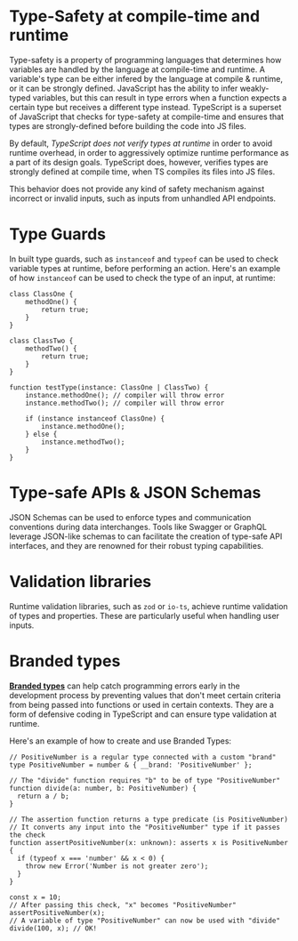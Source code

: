# Type-Safety at compile-time and runtime
Type-safety is a property of programming languages that determines how variables are handled by the language at compile-time and runtime. 
A variable's type can be either infered by the language at compile & runtime, or it can be strongly defined.
JavaScript has the ability to infer weakly-typed variables, but this can result in type errors when a function expects a certain type but receives a different type instead. TypeScript is a superset of JavaScript that checks for type-safety at compile-time and ensures that types are strongly-defined before building the code into JS files.

By default, *TypeScript does not verify types at runtime* in order to avoid runtime overhead, in order to aggressively optimize runtime performance as a part of its design goals. TypeScript does, however, verifies types are strongly defined at compile time, when TS compiles its files into JS files.

This behavior does not provide any kind of safety mechanism against incorrect or invalid inputs, such as inputs from unhandled API endpoints.

# Type Guards
In built type guards, such as ```instanceof``` and ```typeof``` can be used to check variable types at runtime, before performing an action. Here's an example of how ```instanceof``` can be used to check the type of an input, at runtime:

```
class ClassOne {
    methodOne() {
        return true;
    }
}

class ClassTwo {
    methodTwo() {
        return true;
    }
}

function testType(instance: ClassOne | ClassTwo) {
    instance.methodOne(); // compiler will throw error
    instance.methodTwo(); // compiler will throw error

    if (instance instanceof ClassOne) {
        instance.methodOne();
    } else {
        instance.methodTwo();
    }
}
```


# Type-safe APIs & JSON Schemas
JSON Schemas can be used to enforce types and communication conventions during data interchanges. Tools like Swagger or GraphQL leverage JSON-like schemas to can facilitate the creation of type-safe API interfaces, and they are renowned for their robust typing capabilities.

# Validation libraries
Runtime validation libraries, such as ```zod``` or ```io-ts```, achieve runtime validation of types and properties. These are particularly useful when handling user inputs.

# Branded types
[**Branded types**](https://typescript.tv/best-practices/improve-your-type-safety-with-branded-types/) can help catch programming errors early in the development process by preventing values that don't meet certain criteria from being passed into functions or used in certain contexts. They are a form of defensive coding in TypeScript and can ensure type validation at runtime.

Here's an example of how to create and use Branded Types:
```
// PositiveNumber is a regular type connected with a custom "brand"
type PositiveNumber = number & { __brand: 'PositiveNumber' };

// The "divide" function requires "b" to be of type "PositiveNumber"
function divide(a: number, b: PositiveNumber) {
  return a / b;
}

// The assertion function returns a type predicate (is PositiveNumber)
// It converts any input into the "PositiveNumber" type if it passes the check
function assertPositiveNumber(x: unknown): asserts x is PositiveNumber {
  if (typeof x === 'number' && x < 0) {
    throw new Error('Number is not greater zero');
  }
}

const x = 10;
// After passing this check, "x" becomes "PositiveNumber"
assertPositiveNumber(x);
// A variable of type "PositiveNumber" can now be used with "divide"
divide(100, x); // OK!
```
